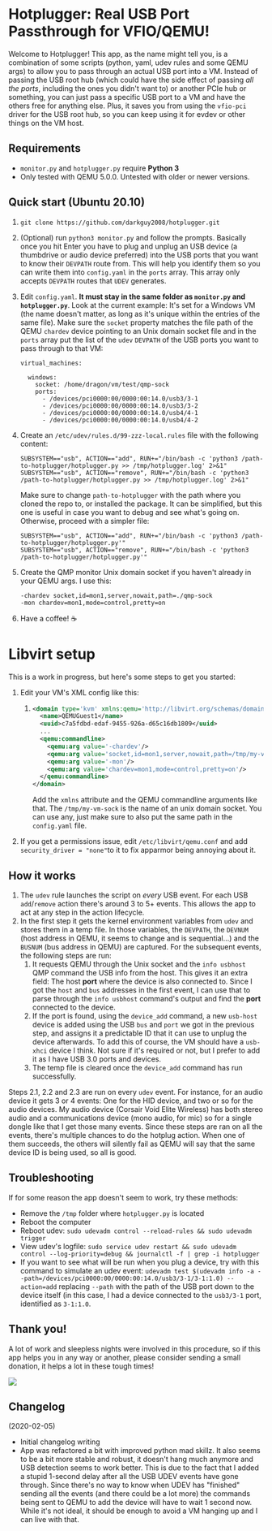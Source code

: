 # Hotplugger: Real USB Port Passthrough for VFIO/QEMU!

Welcome to Hotplugger! This app, as the name might tell you, is a combination of some scripts (python, yaml, udev rules and some QEMU args) to allow you to pass through an actual USB port into a VM. Instead of passing the USB root hub (which could have the side effect of passing *all the ports*, including the ones you didn't want to) or another PCIe hub or something, you can just pass a specific USB port to a VM and have the others free for anything else. Plus, it saves you from using the `vfio-pci` driver for the USB root hub, so you can keep using it for evdev or other things on the VM host.

## Requirements

* `monitor.py` and `hotplugger.py` require **Python 3**
* Only tested with QEMU 5.0.0. Untested with older or newer versions.

## Quick start (Ubuntu 20.10)

1. `git clone https://github.com/darkguy2008/hotplugger.git`

2. (Optional) run `python3 monitor.py` and follow the prompts. Basically once you hit Enter you have to plug and unplug an USB device (a thumbdrive or audio device preferred) into the USB ports that you want to know their `DEVPATH` route from. This will help you identify them so you can write them into `config.yaml` in the `ports` array. This array only accepts `DEVPATH` routes that `UDEV` generates.

3. Edit `config.yaml`. **It must stay in the same folder as `monitor.py` and `hotplugger.py`**. Look at the current example: It's set for a Windows VM (the name doesn't matter, as long as it's unique within the entries of the same file). Make sure the `socket` property matches the file path of the QEMU `chardev` device pointing to an Unix domain socket file and in the `ports` array put the list of the `udev` `DEVPATH` of the USB ports you want to pass through to that VM:

   ```
   virtual_machines:
   
     windows:
       socket: /home/dragon/vm/test/qmp-sock
       ports:
         - /devices/pci0000:00/0000:00:14.0/usb3/3-1
         - /devices/pci0000:00/0000:00:14.0/usb3/3-2
         - /devices/pci0000:00/0000:00:14.0/usb4/4-1
         - /devices/pci0000:00/0000:00:14.0/usb4/4-2
   ```

4. Create an `/etc/udev/rules.d/99-zzz-local.rules` file with the following content:

   ```
   SUBSYSTEM=="usb", ACTION=="add", RUN+="/bin/bash -c 'python3 /path-to-hotplugger/hotplugger.py >> /tmp/hotplugger.log' 2>&1"
   SUBSYSTEM=="usb", ACTION=="remove", RUN+="/bin/bash -c 'python3 /path-to-hotplugger/hotplugger.py >> /tmp/hotplugger.log' 2>&1"
   ```

   Make sure to change `path-to-hotplugger` with the path where you cloned the repo to, or installed the package. It can be simplified, but this one is useful in case you want to debug and see what's going on. Otherwise, proceed with a simpler file:

   ```
   SUBSYSTEM=="usb", ACTION=="add", RUN+="/bin/bash -c 'python3 /path-to-hotplugger/hotplugger.py'"
   SUBSYSTEM=="usb", ACTION=="remove", RUN+="/bin/bash -c 'python3 /path-to-hotplugger/hotplugger.py'"
   ```

5. Create the QMP monitor Unix domain socket if you haven't already in your QEMU args. I use this:

   ```
   -chardev socket,id=mon1,server,nowait,path=./qmp-sock
   -mon chardev=mon1,mode=control,pretty=on
   ```

6. Have a coffee! ☕

# Libvirt setup

This is a work in progress, but here's some steps to get you started:

1. Edit your VM's XML config like this:

   1. ```xml
      <domain type='kvm' xmlns:qemu='http://libvirt.org/schemas/domain/qemu/1.0'>
        <name>QEMUGuest1</name>
        <uuid>c7a5fdbd-edaf-9455-926a-d65c16db1809</uuid>
        ...
        <qemu:commandline>
          <qemu:arg value='-chardev'/>
          <qemu:arg value='socket,id=mon1,server,nowait,path=/tmp/my-vm-sock'/>
          <qemu:arg value='-mon'/>
          <qemu:arg value='chardev=mon1,mode=control,pretty=on'/>
        </qemu:commandline>
      </domain>
      ```

      Add the `xmlns` attribute and the QEMU commandline arguments like that. The `/tmp/my-vm-sock` is the name of an unix domain socket. You can use any, just make sure to also put the same path in the `config.yaml` file.

2. If you get a permissions issue, edit `/etc/libvirt/qemu.conf` and add `security_driver = "none"`to it to fix apparmor being annoying about it.

## How it works

1. The `udev` rule launches the script on *every* USB event. For each USB `add`/`remove` action there's around 3 to 5+ events. This allows the app to act at any step in the action lifecycle.
2. In the first step it gets the kernel environment variables from `udev` and stores them in a temp file. In those variables, the `DEVPATH`, the `DEVNUM` (host address in QEMU, it seems to change and is sequential...) and the `BUSNUM` (bus address in QEMU) are captured. For the subsequent events, the following steps are run:
   1. It requests QEMU through the Unix socket and the `info usbhost` QMP command the USB info from the host. This gives it an extra field: The host **port** where the device is also connected to. Since I got the `host` and `bus` addresses in the first event, I can use that to parse through the `info usbhost` command's output and find the **port** connected to the device.
   2. If the port is found, using the `device_add` command, a new `usb-host` device is added using the USB `bus` and `port` we got in the previous step, and assigns it a predictable ID that it can use to unplug the device afterwards. To add this of course, the VM should have a `usb-xhci` device I think. Not sure if it's required or not, but I prefer to add it as I have USB 3.0 ports and devices.
   3. The temp file is cleared once the `device_add` command has run successfully.

Steps 2.1, 2.2 and 2.3 are run on every `udev` event. For instance, for an audio device it gets 3 or 4 events: One for the HID device, and two or so for the audio devices. My audio device (Corsair Void Elite Wireless) has both stereo audio and a communications device (mono audio, for mic) so for a single dongle like that I get those many events. Since these steps are ran on all the events, there's multiple chances to do the hotplug action. When one of them succeeds, the others will silently fail as QEMU will say that the same device ID is being used, so all is good.

## Troubleshooting

If for some reason the app doesn't seem to work, try these methods:

* Remove the `/tmp` folder where `hotplugger.py` is located
* Reboot the computer
* Reboot udev: `sudo udevadm control --reload-rules && sudo udevadm trigger`
* View udev's logfile: `sudo service udev restart && sudo udevadm control --log-priority=debug && journalctl -f | grep -i hotplugger`
* If you want to see what will be run when you plug a device, try with this command to simulate an udev event: `udevadm test $(udevadm info -a --path=/devices/pci0000:00/0000:00:14.0/usb3/3-1/3-1:1.0) --action=add` replacing `--path` with the path of the USB port down to the device itself (in this case, I had a device connected to the `usb3/3-1` port, identified as `3-1:1.0`.

## Thank you!

A lot of work and sleepless nights were involved in this procedure, so if this app helps you in any way or another, please consider sending a small donation, it helps a lot in these tough times! 

[<img src="https://www.paypalobjects.com/en_US/i/btn/btn_donate_LG.gif">](https://www.paypal.com/donate?hosted_button_id=H2YLSRHBQJ94G)

## Changelog

(2020-02-05)

* Initial changelog writing
* App was refactored a bit with improved python mad skillz. It also seems to be a bit more stable and robust, it doesn't hang much anymore and USB detection seems to work better. This is due to the fact that I added a stupid 1-second delay after all the USB UDEV events have gone through. Since there's no way to know when UDEV has "finished" sending all the events (and there could be a lot more) the commands being sent to QEMU to add the device will have to wait 1 second now. While it's not ideal, it should be enough to avoid a VM hanging up and I can live with that.
